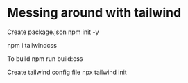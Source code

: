 # Messing around with tailwind
Create package.json
  npm init -y

  npm i tailwindcss

To build 
  npm run build:css

Create tailwind config file
npx tailwind init
